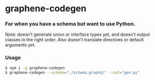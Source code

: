 # graphene-codegen

### For when you have a schema but want to use Python.

Note: doesn't generate union or interface types yet, and doesn't output classes in the right order.
Also doesn't translate directives or default arguments yet.

### Usage

```sh
$ npm i -g graphene-codegen
$ graphene-codegen --schema="./schema.graphql" --out="gen.py"
```
